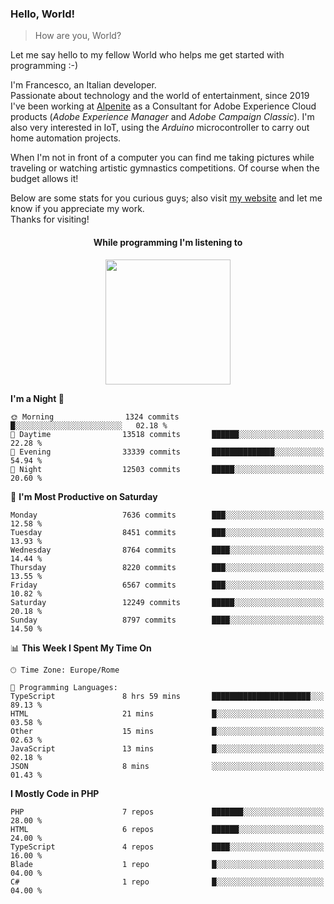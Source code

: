 ### Hello, World!

> How are you, World?

Let me say hello to my fellow World who helps me get started with programming :-)

I'm Francesco, an Italian developer.  
Passionate about technology and the world of entertainment, since 2019 I've been working at [Alpenite](https://www.alpenite.com) as a Consultant for Adobe Experience Cloud products (*Adobe Experience Manager* and *Adobe Campaign Classic*). I'm also very interested in IoT, using the *Arduino* microcontroller to carry out home automation projects.

When I'm not in front of a computer you can find me taking pictures while traveling or watching artistic gymnastics competitions. Of course when the budget allows it!

Below are some stats for you curious guys; also visit [my website](https://www.francescorega.eu) and let me know if you appreciate my work.  
Thanks for visiting!

<div align="center">
  <h4>While programming I'm listening to</h4>
  <a href="https://apps.francescorega.eu/now-playing/11147232609" target="_blank"><img src="https://apps.francescorega.eu/now-playing/11147232609" width="200"></a>
</div>

<!--START_SECTION:waka-->
**I'm a Night 🦉** 

```text
🌞 Morning                1324 commits        █░░░░░░░░░░░░░░░░░░░░░░░░   02.18 % 
🌆 Daytime                13518 commits       ██████░░░░░░░░░░░░░░░░░░░   22.28 % 
🌃 Evening                33339 commits       ██████████████░░░░░░░░░░░   54.94 % 
🌙 Night                  12503 commits       █████░░░░░░░░░░░░░░░░░░░░   20.60 % 
```
📅 **I'm Most Productive on Saturday** 

```text
Monday                   7636 commits        ███░░░░░░░░░░░░░░░░░░░░░░   12.58 % 
Tuesday                  8451 commits        ███░░░░░░░░░░░░░░░░░░░░░░   13.93 % 
Wednesday                8764 commits        ████░░░░░░░░░░░░░░░░░░░░░   14.44 % 
Thursday                 8220 commits        ███░░░░░░░░░░░░░░░░░░░░░░   13.55 % 
Friday                   6567 commits        ███░░░░░░░░░░░░░░░░░░░░░░   10.82 % 
Saturday                 12249 commits       █████░░░░░░░░░░░░░░░░░░░░   20.18 % 
Sunday                   8797 commits        ████░░░░░░░░░░░░░░░░░░░░░   14.50 % 
```


📊 **This Week I Spent My Time On** 

```text
🕑︎ Time Zone: Europe/Rome

💬 Programming Languages: 
TypeScript               8 hrs 59 mins       ██████████████████████░░░   89.13 % 
HTML                     21 mins             █░░░░░░░░░░░░░░░░░░░░░░░░   03.58 % 
Other                    15 mins             █░░░░░░░░░░░░░░░░░░░░░░░░   02.63 % 
JavaScript               13 mins             █░░░░░░░░░░░░░░░░░░░░░░░░   02.18 % 
JSON                     8 mins              ░░░░░░░░░░░░░░░░░░░░░░░░░   01.43 % 
```

**I Mostly Code in PHP** 

```text
PHP                      7 repos             ███████░░░░░░░░░░░░░░░░░░   28.00 % 
HTML                     6 repos             ██████░░░░░░░░░░░░░░░░░░░   24.00 % 
TypeScript               4 repos             ████░░░░░░░░░░░░░░░░░░░░░   16.00 % 
Blade                    1 repo              █░░░░░░░░░░░░░░░░░░░░░░░░   04.00 % 
C#                       1 repo              █░░░░░░░░░░░░░░░░░░░░░░░░   04.00 % 
```




<!--END_SECTION:waka-->
